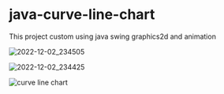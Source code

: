 # java-curve-line-chart
This project custom using java swing graphics2d and animation

![2022-12-02_234505](https://user-images.githubusercontent.com/58245926/205349149-fc12666e-6bd3-4b1a-aae1-f409bfd3f61b.png)

![2022-12-02_234425](https://user-images.githubusercontent.com/58245926/205349155-530ea7e8-8e16-4429-bd90-948fa0e57358.png)

![curve line chart](https://user-images.githubusercontent.com/58245926/205355303-7201cd86-4f91-4282-a6ff-1db0b8135140.gif)
